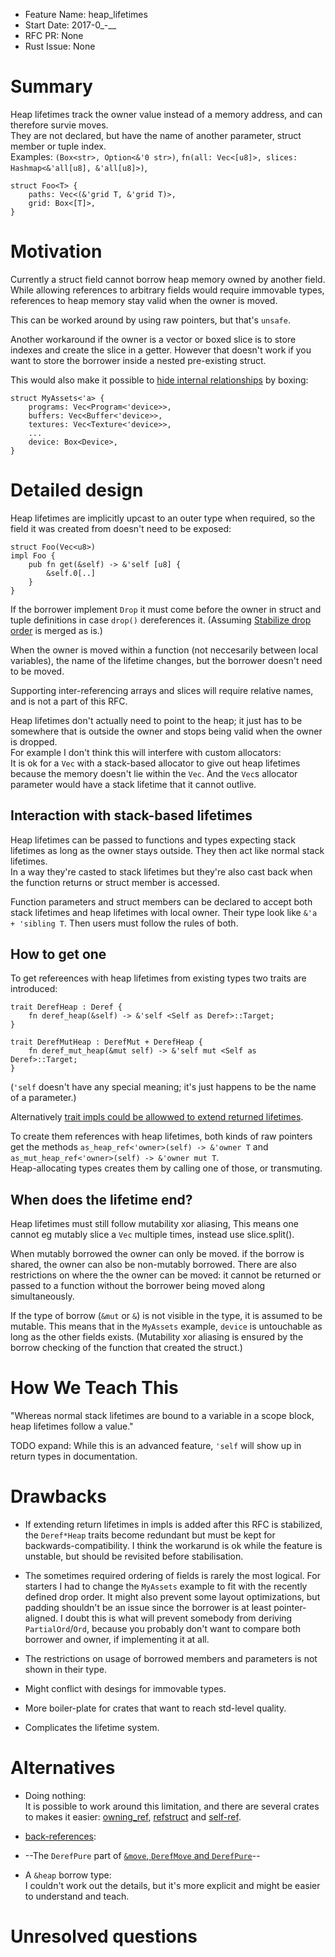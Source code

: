 - Feature Name: heap_lifetimes
- Start Date: 2017-0_-__
- RFC PR: None
- Rust Issue: None

# Summary
[summary]: #summary

Heap lifetimes track the owner value instead of a memory address, and can therefore survie moves.  
They are not declared, but have the name of another parameter, struct member or tuple index.  
Examples: `(Box<str>, Option<&'0 str>)`,
`fn(all: Vec<[u8]>, slices: Hashmap<&'all[u8], &'all[u8]>)`,
```
struct Foo<T> {
    paths: Vec<(&'grid T, &'grid T)>,
    grid: Box<[T]>,
}
```


# Motivation
[motivation]: #motivation

Currently a struct field cannot borrow heap memory owned by another field.
While allowing references to arbitrary fields would require immovable types,
references to heap memory stay valid when the owner is moved.

This can be worked around by using raw pointers, but that's `unsafe`.

Another workaround if the owner is a vector or boxed slice is to store indexes and create the slice in a getter. However that doesn't work if you want to store the borrower inside a nested pre-existing struct.

This would also make it possible to [hide internal relationships](https://gist.github.com/tomaka/da8c374ce407e27d5dac) by boxing:
```
struct MyAssets<'a> {
    programs: Vec<Program<'device>>,
    buffers: Vec<Buffer<'device>>,
    textures: Vec<Texture<'device>>,
    ...
    device: Box<Device>,
}
```


# Detailed design
[design]: #detailed-design

Heap lifetimes are implicitly upcast to an outer type when required, so the field it was created from doesn't need to be exposed:

```
struct Foo(Vec<u8>)
impl Foo {
    pub fn get(&self) -> &'self [u8] {
        &self.0[..]
    }
}
```

If the borrower implement `Drop` it must come before the owner in struct and tuple definitions in case `drop()` dereferences it.
(Assuming [Stabilize drop order](https://github.com/rust-lang/rfcs/pull/1857) is merged as is.)

When the owner is moved within a function (not neccesarily between local variables), the name of the lifetime changes, but the borrower doesn't need to be moved.

Supporting inter-referencing arrays and slices will require relative names, and is not a part of this RFC.

Heap lifetimes don't actually need to point to the heap; it just has to be somewhere that is outside the owner and stops being valid when the owner is dropped.  
For example I don't think this will interfere with custom allocators:  
It is ok for a `Vec` with a stack-based allocator to give out heap lifetimes because the memory doesn't lie within the `Vec`. And the `Vec`s allocator parameter would have a stack lifetime that it cannot outlive.

## Interaction with stack-based lifetimes

Heap lifetimes can be passed to functions and types expecting stack lifetimes as long as the owner stays outside. They then act like normal stack lifetimes.  
In a way they're casted to stack lifetimes but they're also cast back when the function returns or struct member is accessed.

Function parameters and struct members can be declared to accept both stack lifetimes and heap lifetimes with local owner. Their type look like `&'a + 'sibling T`. Then users must follow the rules of both.

## How to get one

To get refereences with heap lifetimes from existing types two traits are introduced:

```
trait DerefHeap : Deref {
	fn deref_heap(&self) -> &'self <Self as Deref>::Target;
}

trait DerefMutHeap : DerefMut + DerefHeap {
	fn deref_mut_heap(&mut self) -> &'self mut <Self as Deref>::Target;
}
```

(`'self` doesn't have any special meaning; it's just happens to be the name of a parameter.)

Alternatively [trait impls could be allowwed to extend returned lifetimes](FIXME).

To create them references with heap lifetimes, both kinds of raw pointers get the methods `as_heap_ref<'owner>(self) -> &'owner T` and `as_mut_heap_ref<'owner>(self) -> &'owner mut T`.  
Heap-allocating types creates them by calling one of those, or transmuting.


## When does the lifetime end?
Heap lifetimes must still follow mutability xor aliasing, This means one cannot eg mutably slice a `Vec` multiple times, instead use slice.split().

When mutably borrowed the owner can only be moved. if the borrow is shared, the owner can also be non-mutably borrowed.
There are also restrictions on where the the owner can be moved: it cannot be returned or passed to a function without the borrower being moved along simultaneously.

If the type of borrow (`&mut` or `&`) is not visible in the type, it is assumed to be mutable. This means that in the `MyAssets` example, `device` is untouchable as long as the other fields exists.
(Mutability xor aliasing is ensured by the borrow checking of the function that created the struct.)


# How We Teach This
[how-we-teach-this]: #how-we-teach-this

"Whereas normal stack lifetimes are bound to a variable in a scope block, heap lifetimes follow a value."

TODO expand: While this is an advanced feature, `'self` will show up in return types in documentation.


# Drawbacks
[drawbacks]: #drawbacks

* If extending return lifetimes in impls is added after this RFC is stabilized, the `Deref*Heap` traits become redundant but must be kept for backwards-compatibility. I think the workarund is ok while the feature is unstable, but should be revisited before stabilisation.

* The sometimes required ordering of fields is rarely the most logical.
  For starters I had to change the `MyAssets` example to fit with the recently defined drop order.
  It might also prevent some layout optimizations, but padding shouldn't be an issue since the borrower is at least pointer-aligned.
  I doubt this is what will prevent somebody from deriving `PartialOrd`/`Ord`, because you probably don't want to compare both borrower and owner, if implementing it at all.

* The restrictions on usage of borrowed members and parameters is not shown in their type.

* Might conflict with desings for immovable types.

* More boiler-plate for crates that want to reach std-level quality.

* Complicates the lifetime system.


# Alternatives
[alternatives]: #alternatives

* Doing nothing:  
  It is possible to work around this limitation,
  and there are several crates to makes it easier:
  [owning_ref](http://kimundi.github.io/owning-ref-rs/owning_ref/index.html),
  [refstruct](https://github.com/diwic/refstruct-rs/blob/master/README.md) and
  [self-ref](http://mixthos.github.io/self-ref/self_ref/index.html).

* [back-references](https://www.reddit.com/r/rust/comments/4n5ab2/a_take_on_selfreferencing_structs/):

* --The `DerefPure` part of [`&move`, `DerefMove` and `DerefPure`](https://github.com/rust-lang/rfcs/pull/1646)--

* A `&heap` borrow type:  
  I couldn't work out the details,
  but it's more explicit and might be easier to understand and teach.


# Unresolved questions
[unresolved]: #unresolved-questions

